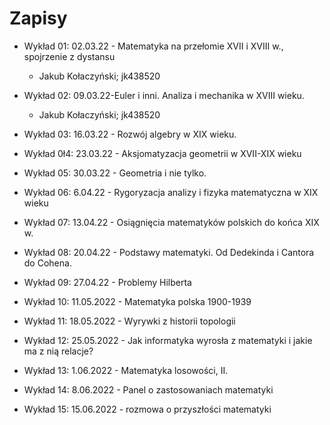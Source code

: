 # Zapisy

- Wykład 01: 02.03.22 - Matematyka na przełomie XVII i XVIII w., spojrzenie z dystansu
  - Jakub Kołaczyński; jk438520
- Wykład 02: 09.03.22-Euler i inni. Analiza i mechanika w XVIII wieku.
  - Jakub Kołaczyński; jk438520
- Wykład 03: 16.03.22 - Rozwój algebry w XIX wieku.

- Wykład 0ł4: 23.03.22 - Aksjomatyzacja geometrii w XVII-XIX wieku

- Wykład 05: 30.03.22 - Geometria i nie tylko.

- Wykład 06: 6.04.22 - Rygoryzacja analizy i fizyka matematyczna w XIX wieku

- Wykład 07: 13.04.22 - Osiągnięcia matematyków polskich do końca XIX w.

- Wykład 08: 20.04.22 - Podstawy matematyki. Od Dedekinda i Cantora do Cohena.

- Wykład 09: 27.04.22 - Problemy Hilberta

- Wykład 10: 11.05.2022 - Matematyka polska 1900-1939

- Wykład 11: 18.05.2022 - Wyrywki z historii topologii

- Wykład 12: 25.05.2022 - Jak informatyka wyrosła z matematyki i jakie ma z nią relacje?

- Wykład 13: 1.06.2022 - Matematyka losowości, II.

- Wykład 14: 8.06.2022 - Panel o zastosowaniach matematyki

- Wykład 15: 15.06.2022 - rozmowa o przyszłości matematyki
